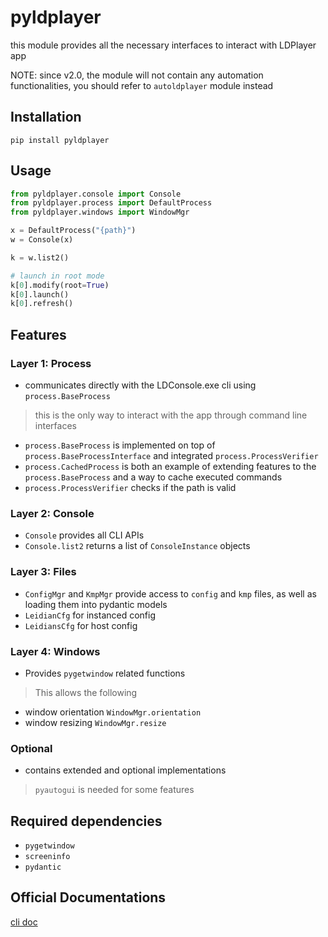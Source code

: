 # pyldplayer
this module provides all the necessary interfaces to interact with LDPlayer app

NOTE: since v2.0, the module will not contain any automation functionalities, you should refer to `autoldplayer` module instead

## Installation
```
pip install pyldplayer
```

## Usage
```py
from pyldplayer.console import Console
from pyldplayer.process import DefaultProcess
from pyldplayer.windows import WindowMgr

x = DefaultProcess("{path}")
w = Console(x)

k = w.list2()

# launch in root mode
k[0].modify(root=True)
k[0].launch()
k[0].refresh()
```

## Features
### Layer 1: Process
* communicates directly with the LDConsole.exe cli using `process.BaseProcess`
> this is the only way to interact with the app through command line interfaces
* `process.BaseProcess` is implemented on top of `process.BaseProcessInterface` and integrated `process.ProcessVerifier`
* `process.CachedProcess` is both an example of extending features to the `process.BaseProcess` and a way to cache executed commands
* `process.ProcessVerifier` checks if the path is valid

### Layer 2: Console
* `Console` provides all CLI APIs
* `Console.list2` returns a list of `ConsoleInstance` objects

### Layer 3: Files
* `ConfigMgr` and `KmpMgr` provide access to `config` and `kmp` files, as well as loading them into pydantic models
* `LeidianCfg` for instanced config
* `LeidiansCfg` for host config

### Layer 4: Windows
* Provides `pygetwindow` related functions
> This allows the following
- window orientation `WindowMgr.orientation`
- window resizing `WindowMgr.resize`

### Optional
* contains extended and optional implementations 
> `pyautogui` is needed for some features

## Required dependencies
- `pygetwindow`
- `screeninfo`
- `pydantic`

## Official Documentations
[cli doc](https://www.ldplayer.net/blog/introduction-to-ldplayer-command-line-interface.html)